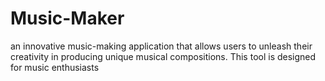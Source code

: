 # Music-Maker
an innovative music-making application that allows users to unleash their creativity in producing unique musical compositions. This tool is designed for music enthusiasts
